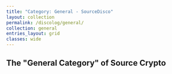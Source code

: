 ```yaml
---
title: "Category: General - SourceDisco"
layout: collection
permalink: /discolog/general/
collection: general
entries_layout: grid
classes: wide
---
```


## The "General Category" of Source Crypto
